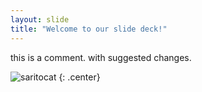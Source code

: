 ```yaml
---
layout: slide
title: "Welcome to our slide deck!"
---
```


this is a comment.
with suggested changes.

![saritocat](https://octodex.github.com/images/saritocat.png)
{: .center}
